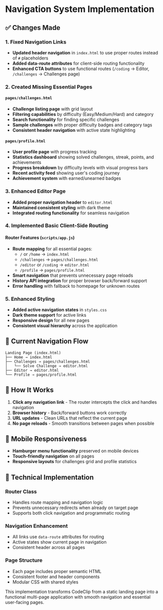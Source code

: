 # Navigation System Implementation

## ✅ Changes Made

### 1. Fixed Navigation Links

- **Updated header navigation** in `index.html` to use proper routes instead of `#` placeholders
- **Added data-route attributes** for client-side routing functionality
- **Enhanced CTA buttons** to use functional routes (`/coding` → Editor, `/challenges` → Challenges page)

### 2. Created Missing Essential Pages

#### `pages/challenges.html`

- **Challenge listing page** with grid layout
- **Filtering capabilities** by difficulty (Easy/Medium/Hard) and category
- **Search functionality** for finding specific challenges
- **Sample challenges** with proper difficulty badges and category tags
- **Consistent header navigation** with active state highlighting

#### `pages/profile.html`

- **User profile page** with progress tracking
- **Statistics dashboard** showing solved challenges, streak, points, and achievements
- **Progress breakdown** by difficulty levels with visual progress bars
- **Recent activity feed** showing user's coding journey
- **Achievement system** with earned/unearned badges

### 3. Enhanced Editor Page

- **Added proper navigation header** to `editor.html`
- **Maintained consistent styling** with dark theme
- **Integrated routing functionality** for seamless navigation

### 4. Implemented Basic Client-Side Routing

#### Router Features (`scripts/app.js`)

- **Route mapping** for all essential pages:
  - `/` or `/home` → `index.html`
  - `/challenges` → `pages/challenges.html`
  - `/editor` or `/coding` → `editor.html`
  - `/profile` → `pages/profile.html`
- **Smart navigation** that prevents unnecessary page reloads
- **History API integration** for proper browser back/forward support
- **Error handling** with fallback to homepage for unknown routes

### 5. Enhanced Styling

- **Added active navigation states** in `styles.css`
- **Dark theme support** for active links
- **Responsive design** for all new pages
- **Consistent visual hierarchy** across the application

## 🎯 Current Navigation Flow

```
Landing Page (index.html)
├── Home → index.html
├── Challenges → pages/challenges.html
│   └── Solve Challenge → editor.html
├── Editor → editor.html
└── Profile → pages/profile.html
```

## 🚀 How It Works

1. **Click any navigation link** - The router intercepts the click and handles navigation
2. **Browser history** - Back/forward buttons work correctly
3. **URL updates** - Clean URLs that reflect the current page
4. **No page reloads** - Smooth transitions between pages when possible

## 📱 Mobile Responsiveness

- **Hamburger menu functionality** preserved on mobile devices
- **Touch-friendly navigation** on all pages
- **Responsive layouts** for challenges grid and profile statistics

## 🔧 Technical Implementation

### Router Class

- Handles route mapping and navigation logic
- Prevents unnecessary redirects when already on target page
- Supports both click navigation and programmatic routing

### Navigation Enhancement

- All links use `data-route` attributes for routing
- Active states show current page in navigation
- Consistent header across all pages

### Page Structure

- Each page includes proper semantic HTML
- Consistent footer and header components
- Modular CSS with shared styles

This implementation transforms CodeClip from a static landing page into a functional multi-page application with smooth navigation and essential user-facing pages.
